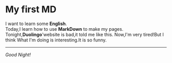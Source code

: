 # My first MD
I want to learn some **English**.  
Today,I learn how to use **MarkDown** to make my pages.  
Tonight,**Duolingo**'website is bad,it told me like this.
Now,I'm very tired!But I think What I'm doing is interesting.It is so funny.  
***
*Good Night!*


